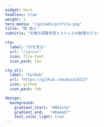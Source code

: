 ```yaml
---
widget: hero
headless: true
weight: 1
hero_media: "/uploads/profile.png"
title: "堤 真人"
subtitle: "形態の深層学習とストレスの数理モデル"

cta:
  label: "CVを見る"
  url: "/ja/cv/"
  icon: file-text
  icon_pack: fas

cta_alt:
  label: "GitHub"
  url: "https://github.com/masa10223"
  icon: github
  icon_pack: fab

design:
  background:
    gradient_start: "#0b1e3a"
    gradient_end:   "#0a4abf"
    text_color_light: true
---
```

